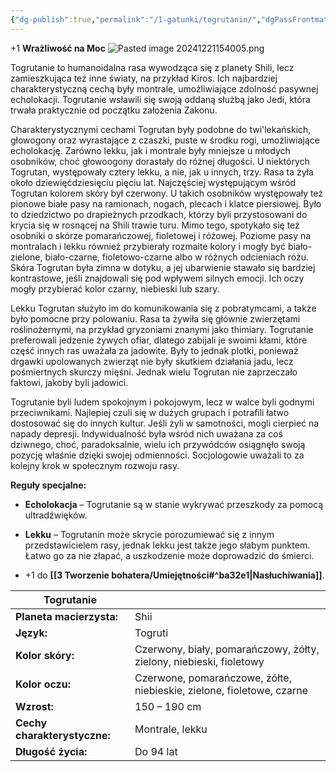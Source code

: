 ```yaml
---
{"dg-publish":true,"permalink":"/1-gatunki/togrutanin/","dgPassFrontmatter":true}
---
```


+1 **Wrażliwość na Moc**
![Pasted image 20241221154005.png](/img/user/6%20Obrazy/Pasted%20image%2020241221154005.png)

Togrutanie to humanoidalna rasa wywodząca się z planety Shili, lecz zamieszkująca też inne światy, na przykład Kiros. Ich najbardziej charakterystyczną cechą były montrale, umożliwiające zdolność pasywnej echolokacji. Togrutanie wsławili się swoją oddaną służbą jako Jedi, która trwała praktycznie od początku założenia Zakonu.

Charakterystycznymi cechami Togrutan były podobne do twi'lekańskich, głowogony oraz wyrastające z czaszki, puste w środku rogi, umożliwiające echolokację. Zarówno lekku, jak i montrale były mniejsze u młodych osobników, choć głowoogony dorastały do różnej długości. U niektórych Togrutan, występowały cztery lekku, a nie, jak u innych, trzy. Rasa ta żyła około dziewięćdziesięciu pięciu lat. Najczęściej występującym wśród Togrutan kolorem skóry był czerwony. U takich osobników występowały też pionowe białe pasy na ramionach, nogach, plecach i klatce piersiowej. Było to dziedzictwo po drapieżnych przodkach, którzy byli przystosowani do krycia się w rosnącej na Shili trawie turu. Mimo tego, spotykało się też osobniki o skórze pomarańczowej, fioletowej i różowej. Poziome pasy na montralach i lekku również przybierały rozmaite kolory i mogły być biało-zielone, biało-czarne, fioletowo-czarne albo w różnych odcieniach różu. Skóra Togrutan była zimna w dotyku, a jej ubarwienie stawało się bardziej kontrastowe, jeśli znajdowali się pod wpływem silnych emocji. Ich oczy mogły przybierać kolor czarny, niebieski lub szary.

Lekku Togrutan służyło im do komunikowania się z pobratymcami, a także było pomocne przy polowaniu. Rasa ta żywiła się głównie zwierzętami roślinożernymi, na przykład gryzoniami znanymi jako thimiary. Togrutanie preferowali jedzenie żywych ofiar, dlatego zabijali je swoimi kłami, które część innych ras uważała za jadowite. Były to jednak plotki, ponieważ drgawki upolowanych zwierząt nie były skutkiem działania jadu, lecz pośmiertnych skurczy mięśni. Jednak wielu Togrutan nie zaprzeczało faktowi, jakoby byli jadowici.

Togrutanie byli ludem spokojnym i pokojowym, lecz w walce byli godnymi przeciwnikami. Najlepiej czuli się w dużych grupach i potrafili łatwo dostosować się do innych kultur. Jeśli żyli w samotności, mogli cierpieć na napady depresji. Indywidualność była wśród nich uważana za coś dziwnego, choć, paradoksalnie, wielu ich przywódców osiągnęło swoją pozycję właśnie dzięki swojej odmienności. Socjologowie uważali to za kolejny krok w społecznym rozwoju rasy.

**Reguły specjalne:**

- **Echolokacja** – Togrutanie są w stanie wykrywać przeszkody za pomocą ultradźwięków.

- **Lekku** – Togrutanin może skrycie porozumiewać się z innym przedstawicielem rasy, jednak lekku jest także jego słabym punktem. Łatwo go za nie złapać, a uszkodzenie może doprowadzić do śmierci.

- +1 do **[[3 Tworzenie bohatera/Umiejętności#^ba32e1\|Nasłuchiwania]]**.

| **Togrutanie**               |                                                                       |
| ---------------------------- | --------------------------------------------------------------------- |
| **Planeta macierzysta:**     | Shii                                                                  |
| **Język:**                   | Togruti                                                               |
| **Kolor skóry:**             | Czerwony, biały, pomarańczowy, żółty, zielony, niebieski, fioletowy   |
| **Kolor oczu:**              | Czerwone, pomarańczowe, żółte, niebieskie, zielone, fioletowe, czarne |
| **Wzrost:**                  | 150 – 190 cm                                                          |
| **Cechy charakterystyczne:** | Montrale, lekku                                                       |
| **Długość życia:**           | Do 94 lat                                                             |